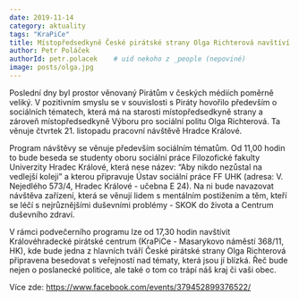 ```yaml
---
date: 2019-11-14
category: aktuality
tags: "KraPiCe"
title: Místopředsedkyně České pirátské strany Olga Richterová navštíví Hradec Králové
author: Petr Poláček
authorId: petr.polacek    # uid nekoho z _people (nepoviné)
image: posts/olga.jpg
---
```


Poslední dny byl prostor věnovaný Pirátům v českých médiích poměrně veliký. V pozitivním smyslu se v souvislosti s Piráty hovořilo především o sociálních tématech, která má na starosti místopředsedkyně strany a zároveň místopředsedkyně Výboru pro sociální politu Olga Richterová. Ta věnuje čtvrtek 21. listopadu pracovní návštěvě Hradce Králové. 

Program návštěvy se věnuje především sociálním tématům. Od 11,00 hodin to bude beseda se studenty oboru sociální práce Filozofické fakulty Univerzity Hradec Králové, která nese název: “Aby nikdo nezůstal na vedlejší koleji” a kterou připravuje Ústav sociální práce FF UHK (adresa: V. Nejedlého 573/4, Hradec Králové - učebna E 24). Na ni bude navazovat návštěva zařízení, která se věnují lidem s mentálním postižením a těm, kteří se léčí s nejrůznějšími duševními problémy - SKOK do života a Centrum duševního zdraví.

V rámci podvečerního programu lze od 17,30 hodin navštívit Královéhradecké pirátské centrum (KraPiCe - Masarykovo náměstí 368/11, HK), kde bude jedna z hlavních tváří České pirátské strany Olga Richterová připravena besedovat s veřejností nad tématy, která jsou jí blízká. Řeč bude nejen o poslanecké politice, ale také o tom co trápí náš kraj či vaši obec.  

Více zde: https://www.facebook.com/events/379452899376522/
